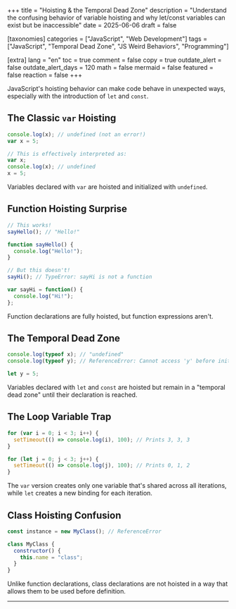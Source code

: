 +++
title = "Hoisting & the Temporal Dead Zone"
description = "Understand the confusing behavior of variable hoisting and why let/const variables can exist but be inaccessible"
date = 2025-06-06
draft = false

[taxonomies]
categories = ["JavaScript", "Web Development"]
tags = ["JavaScript", "Temporal Dead Zone", "JS Weird Behaviors", "Programming"]

[extra]
lang = "en"
toc = true
comment = false
copy = true
outdate_alert = false
outdate_alert_days = 120
math = false
mermaid = false
featured = false
reaction = false
+++

JavaScript's hoisting behavior can make code behave in unexpected ways, especially with the introduction of `let` and `const`.

## The Classic `var` Hoisting

```javascript
console.log(x); // undefined (not an error!)
var x = 5;

// This is effectively interpreted as:
var x;
console.log(x); // undefined
x = 5;
```

Variables declared with `var` are hoisted and initialized with `undefined`.

## Function Hoisting Surprise

```javascript
// This works!
sayHello(); // "Hello!"

function sayHello() {
  console.log("Hello!");
}

// But this doesn't!
sayHi(); // TypeError: sayHi is not a function

var sayHi = function() {
  console.log("Hi!");
};
```

Function declarations are fully hoisted, but function expressions aren't.

## The Temporal Dead Zone

```javascript
console.log(typeof x); // "undefined"
console.log(typeof y); // ReferenceError: Cannot access 'y' before initialization

let y = 5;
```

Variables declared with `let` and `const` are hoisted but remain in a "temporal dead zone" until their declaration is reached.

## The Loop Variable Trap

```javascript
for (var i = 0; i < 3; i++) {
  setTimeout(() => console.log(i), 100); // Prints 3, 3, 3
}

for (let j = 0; j < 3; j++) {
  setTimeout(() => console.log(j), 100); // Prints 0, 1, 2
}
```

The `var` version creates only one variable that's shared across all iterations, while `let` creates a new binding for each iteration.

## Class Hoisting Confusion

```javascript
const instance = new MyClass(); // ReferenceError

class MyClass {
  constructor() {
    this.name = "class";
  }
}
```

Unlike function declarations, class declarations are not hoisted in a way that allows them to be used before definition.

---